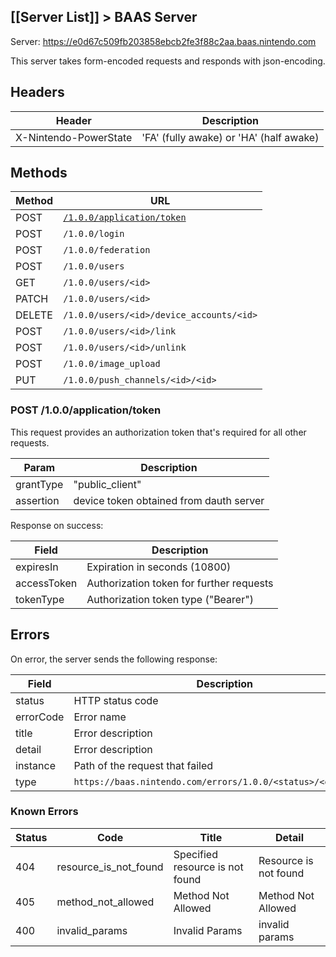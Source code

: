 [[Server List]] > BAAS Server
---

Server: https://e0d67c509fb203858ebcb2fe3f88c2aa.baas.nintendo.com

This server takes form-encoded requests and responds with json-encoding.

## Headers
| Header | Description |
| --- | --- |
| X-Nintendo-PowerState | 'FA' (fully awake) or 'HA' (half awake) |

## Methods
| Method | URL |
| --- | --- |
| POST | <code><a href="#post-100applicationtoken">/1.0.0/application/token</a></code> |
| POST | `/1.0.0/login` |
| POST | `/1.0.0/federation` |
| POST | `/1.0.0/users` |
| GET | `/1.0.0/users/<id>` |
| PATCH | `/1.0.0/users/<id>` |
| DELETE | `/1.0.0/users/<id>/device_accounts/<id>` |
| POST | `/1.0.0/users/<id>/link` |
| POST | `/1.0.0/users/<id>/unlink` |
| POST | `/1.0.0/image_upload` |
| PUT | `/1.0.0/push_channels/<id>/<id>` |

### POST /1.0.0/application/token
This request provides an authorization token that's required for all other requests.

| Param | Description |
| --- | --- |
| grantType | "public_client" |
| assertion | device token obtained from dauth server |

Response on success:

| Field | Description |
| --- | --- |
| expiresIn | Expiration in seconds (10800) |
| accessToken | Authorization token for further requests |
| tokenType | Authorization token type ("Bearer") |

## Errors
On error, the server sends the following response:

| Field | Description |
| --- | --- |
| status | HTTP status code |
| errorCode | Error name |
| title | Error description |
| detail | Error description |
| instance | Path of the request that failed |
| type | `https://baas.nintendo.com/errors/1.0.0/<status>/<errorCode>` |

### Known Errors
| Status | Code | Title | Detail |
| --- | --- | --- | --- |
| 404 | resource_is_not_found | Specified resource is not found | Resource is not found |
| 405 | method_not_allowed | Method Not Allowed | Method Not Allowed |
| 400 | invalid_params | Invalid Params | invalid params |